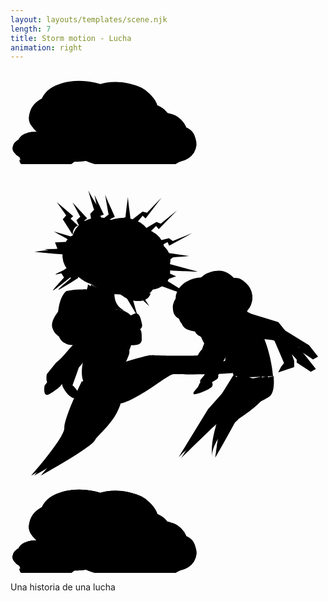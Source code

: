 ```yaml
---
layout: layouts/templates/scene.njk
length: 7
title: Storm motion - Lucha
animation: right
---
```


<svg class="vector z-one" xmlns="http://www.w3.org/2000/svg">
  <g class="cloud-one">
    <ellipse cx="117.7" cy="60" rx="69.8" ry="42.8" transform="rotate(6.5 117.7 60)"/>
    <path d="M59.3 34.2A72 72 0 0 1 118 18.6c36.6 5.7 45.4 14.7 56 22.3"/>
    <ellipse cx="173.4" cy="62.3" rx="63.6" ry="43.6" transform="rotate(6.5 173.4 62.3)"/>
    <path d="M131.4 32.8c4.8-5.8 28.3-14.3 58.2-10.9 22.5 2.6 32.2 13.3 42.2 27.2"/>
    <ellipse cx="206.1" cy="94.8" rx="53.9" ry="45.1" transform="rotate(6.5 206.1 94.8)"/>
    <path d="M218.7 140c16.4-10.8 34.5-12 38.6-33.8 4-21.9-.5-50.8-39.2-54"/>
    <ellipse cx="158.6" cy="98.9" rx="81.2" ry="54.6" transform="rotate(6.5 158.6 99)"/>
    <path d="M228.1 112.4c-1.3 11.3-23.8 37.6-45.5 40.3A106 106 0 0 1 124 146"/>
    <ellipse cx="82.9" cy="76.7" rx="53" ry="38" transform="rotate(6.5 82.9 76.7)"/>
    <path d="M54.3 116.5C52 137 81.8 145 98.1 146.2c20.2 1.5 48.8-7.2 54.7-12"/>
    <ellipse cx="105.5" cy="104.8" rx="52.1" ry="38" transform="rotate(6.5 105.5 104.8)"/>
    <path d="M78.2 39.5C66 40 44.5 46.8 35 61c-12 17.7-2.2 27.6 4.1 34 6.4 6.3 23 16.1 31 17"/>
    <ellipse cx="203.4" cy="93.7" rx="46.2" ry="28.3" transform="rotate(6.5 203.4 93.7)"/>
    <path d="M164.7 76.7a47.7 47.7 0 0 1 38.8-10.4c24.3 3.8 30.1 9.8 37.2 14.8"/>
    <ellipse cx="240.3" cy="95.3" rx="42.1" ry="28.8" transform="rotate(6.5 240.3 95.3)"/>
    <path d="M212.5 75.8c3.2-3.9 18.7-9.5 38.5-7.3 14.9 1.7 21.3 8.8 28 18"/>
    <ellipse cx="261.9" cy="116.8" rx="35.7" ry="29.9" transform="rotate(6.5 262 116.8)"/>
    <path d="M270.3 146.8c10.8-7.2 22.8-8 25.5-22.5 2.7-14.4-.3-33.6-26-35.7"/>
    <ellipse cx="230.4" cy="119.5" rx="53.8" ry="36.2" transform="rotate(6.5 230.4 119.5)"/>
    <path d="M276.5 128.5c-.9 7.4-15.8 24.9-30.1 26.6-18 2.2-27.7 0-39-4.4"/>
    <ellipse cx="180.3" cy="104.8" rx="35.1" ry="25.2" transform="rotate(6.5 180.3 104.8)"/>
    <path d="M161.4 131.2c-1.5 13.5 18.2 18.8 29 19.6a73 73 0 0 0 36.2-8"/>
    <ellipse cx="195.3" cy="123.4" rx="34.5" ry="25.2" transform="rotate(6.5 195.3 123.4)"/>
    <path d="M177.2 80.2c-8 .3-22.3 4.8-28.6 14.1-8 11.8-1.5 18.4 2.7 22.5a51.1 51.1 0 0 0 20.5 11.3"/>
    <ellipse cx="43" cy="117.6" rx="31.3" ry="19.2" transform="rotate(6.5 43 117.6)"/>
    <path d="M16.8 106A32.3 32.3 0 0 1 43 99c16.5 2.6 20.4 6.6 25.2 10"/>
    <ellipse cx="68" cy="118.7" rx="28.6" ry="19.6" transform="rotate(6.5 68 118.7)"/>
    <path d="M49.2 105.4c2.1-2.6 12.7-6.4 26-4.9 10.2 1.2 14.6 6 19 12.2"/>
    <ellipse cx="82.7" cy="133.2" rx="24.2" ry="20.3" transform="rotate(6.5 82.7 133.2)"/>
    <path d="M88.4 153.6c7.3-5 15.5-5.4 17.3-15.3 1.8-9.8-.2-22.7-17.6-24.2"/>
    <ellipse cx="61.3" cy="135.1" rx="36.5" ry="24.5" transform="rotate(6.5 61.3 135)"/>
    <path d="M92.6 141.2c-.6 5-10.7 16.9-20.4 18a47.6 47.6 0 0 1-26.4-3"/>
    <ellipse cx="27.3" cy="125.1" rx="23.8" ry="17.1" transform="rotate(6.5 27.3 125.1)"/>
    <path d="M14.5 143c-1 9.2 12.4 12.8 19.7 13.3 9 .7 21.9-3.2 24.5-5.4"/>
    <ellipse cx="37.5" cy="137.7" rx="23.4" ry="17.1" transform="rotate(6.5 37.5 137.7)"/>
    <path d="M25.3 108.4c-5.5.2-15.2 3.3-19.5 9.6-5.4 8-1 12.4 1.9 15.3a34.7 34.7 0 0 0 13.9 7.6"/>
  </g>
</svg>

<svg class="vector z-two" xmlns="http://www.w3.org/2000/svg" height="100%" width="100%" viewBox="0 0 720 720">
    <g class="motion-slow-one">
      <g>
        <path d="M566.2 531c10-8.9 9.5-34.2 8-45.7-55.8 14.2-63.8-.3-60.8-9.3l-52.8 85L390 672c28.3-27.7 85.8-83.8 89.4-86.8 4.5-3.8 74.3-43 86.8-54.1Z"/>
        <path d="m477.6 603 32.2-119.5c23.3 30.8 62.6 4.6 64.4 4.6-2.7 52.3-56.3 92.4-58.1 97a3751 3751 0 0 1-48.3 86l9.8-68.2ZM598.2 362 506 334c-17 0-8.9 28 0 43.9 7.2 12.7 64.4 21.4 92.2 24.2l61 16.4v6.6l32.2 21.4L703 440l-20.6-26.1-84.2-51.9ZM434 388c0-8.5 15.6-20.9 23.5-26 16.8 8 26.7 49.2 27.5 67.4.8 18-9 37.4-9 41 0 4.6 2.5 3.9 0 10-2.3 6.1-38 20.7-42 17.6-4.1-3 8.9-13.8 10.5-17.6 1.3-3 13-29.4 13-46.4-7.9-11.8-23.5-37.4-23.5-46Z"/>
        <path d="M573 485.3c-23.2 2.4-68.6 4.1-64.3-8 2.4-16.4-1.4-54.3-35.7-74-15.5-6.1-34.7-30.9-30.4-36.6 5.4-7.2 34.8-35.8 70.6-25.5 34 22.8 56 95 59.8 144Z"/>
        <ellipse cx="429.7" cy="299.8" rx="53" ry="39.7" transform="rotate(-15.3 429.7 299.8)"/>
        <path d="M380.5 295a50.6 50.6 0 0 1 35.9-31.2c27.5-6 36.6-.9 46.6 2.5"/>
        <ellipse cx="469.5" cy="285.1" rx="48.3" ry="40.5" transform="rotate(-15.3 469.5 285)"/>
        <path d="M430.5 272.1c1.5-6.5 15.1-20.9 37.1-27 16.6-4.5 26.9 1.9 38.4 11"/>
        <ellipse cx="503" cy="303.4" rx="40.9" ry="41.9" transform="rotate(-15.3 503 303.4)"/>
        <path d="M526.6 338.9c7.9-14.4 20.2-20.8 15.9-41-4.3-20.2-16.9-43.9-45-35"/>
        <ellipse cx="471.1" cy="321.3" rx="61.7" ry="50.8" transform="rotate(-15.3 471 321.3)"/>
        <path d="M524.1 312c2.8 10.2-4.3 39.9-18.6 48.7a66.4 66.4 0 0 1-43.3 11.8"/>
        <ellipse cx="410.9" cy="324.8" rx="40.2" ry="35.3" transform="rotate(-15.3 410.9 324.8)"/>
        <path d="M404 367.9c5 18.4 28.5 16.4 40.2 12.6 14.7-4.8 31.8-21 34.3-27"/>
        <ellipse cx="435.8" cy="342.4" rx="39.5" ry="35.3" transform="rotate(-15.3 435.8 342.4)"/>
        <path d="M395.5 294a46.2 46.2 0 0 0-23.4 31.5c-2.6 19 7.5 24.6 14 28.2 6.6 3.5 21.4 7 27.2 5.5"/>
      </g>
      <g>
        <path d="M150 534c-12 6.4-33.7-23.7-32-33 1.7-23.3 10.4-73.8 32-89 8.7-20.4 30.4-61.7 48-64 25-15 44 9.8 36 45-10 44-74 49-74 57s-19 56-18 56 23 20 8 28Z"/>
        <path d="M260 362c-2.4-24.8-30.3-30.3-44-30a49.1 49.1 0 0 1-15-27c-3-17-34-19-54-18s-24 45-14 57c8 9.6 26 72 34 102-5 19-9.2 58 14 62a46 46 0 0 0 45-20c.3-10.7 3.2-34 12-42 11-10 25-53 22-84Z"/>
        <path d="M108.2 372.1c-3-64.5 16.1-78.3 19-81.7 65.5-15.3 39.6 46.7 18.5 79.5 34.2-3.2 103-10.5 105.4-13.3 3-3.4 13.5-5.9 28.5-13.1 15-7.2 17.2 6.2 21 22.1 2.9 12.8-14 17-23 17.5l-129.3 30c-5.2.3-16.6.2-21-2.5-5.4-3.4-19-5.9-19.1-38.5Z"/>
        <path d="M164 303c4.3-5 13-17.6 13-28 3 2 26 16 35 14s-7 29 28 47c1.6-.8-18-3.7-28-5a58.2 58.2 0 0 1-48-28ZM320 436.7c-7.9 0-55.2 14.1-78 21.2-24 10.4-73 32.8-77 38.6-4.9 7.3 7 51 50.4 52.5 43.4 1.4 110.6-75.8 124.4-75 13.8.6 88.5-11.8 91.2-16.1 5.5-8.8 7.9-18.5 0-21.2-24 3-103 0-111 0Z"/>
        <path d="M123 603c-.8-17.6 26.3-78.7 40-107 33 33 63-9 64-9 29 77-48 127-56 144-6.4 13.6-85.3 59.7-124 81 25.7-29 76.8-91.4 76-109ZM458 386.1c-6.4.8-16 25-20 37-16 15.3-12.6 31-9 37 5 1 16.6 2.4 23 0 8-3 31-53 31-62s-17-13-25-12Z"/>
        <ellipse cx="66" cy="49.4" rx="66" ry="49.4" transform="scale(-1 1) rotate(4.7 -1594.2 -3783.5)"/>
        <path d="M310.3 146.3a63 63 0 0 0-55.4-21.2c-34.8 4.7-43.3 14.6-53.5 22.8"/>
        <ellipse cx="60.2" cy="50.3" rx="60.2" ry="50.3" transform="scale(-1 1) rotate(4.7 -1556.7 -3070.3)"/>
        <path d="M242 140.9c-4.6-7-26.7-18-55-15.7-21.4 1.8-30.8 13.6-40.4 29"/>
        <ellipse cx="51" cy="52.2" rx="51" ry="52.2" transform="scale(-1 1) rotate(4.7 -1956.5 -2558)"/>
        <path d="M157.8 259.9c-15.3-13.5-32.5-15.7-36-41.1-3.6-25.5 1-58.5 37.8-60"/>
        <ellipse cx="76.9" cy="63.2" rx="76.9" ry="63.2" transform="scale(-1 1) rotate(4.7 -1921.4 -3410.6)"/>
        <path d="M149.3 227.5c1 13 22.1 44.7 42.6 48.9 25.6 5.2 39.6 2.2 55.8-4.6"/>
        <ellipse cx="50.1" cy="43.9" rx="50.1" ry="43.9" transform="scale(-1 1) rotate(4.7 -1942.5 -3980.8)"/>
        <path d="M314 241.5c1.9 23.7-26.5 31.4-41.9 32-19.2.6-46.1-11-51.7-17"/>
        <ellipse cx="49.3" cy="43.9" rx="49.3" ry="43.9" transform="scale(-1 1) rotate(4.7 -2310.8 -3691)"/>
        <path d="M292.3 151.4a57.5 57.5 0 0 1 40.7 27c11.3 21 1.8 32-4.3 39-6.1 6.8-22 17.3-29.5 18"/>
        <path d="m268.2 134.6 33.5-26 10.2 2.5 33.5-34.6-36.7 47.8-6.7-6.3-24 29.2c-.5-3.6-3.2-11-9.8-12.6Zm23.5 47.3h59.7l-18.5 17 76 11.2c-39.1 3-117 8.7-115.3 6.7 1.8-2 16.2-15.3 23.2-21.7l-25-13.2Zm-104-35.8-5.5-32.6 8.9-9.2c-7.5-22.9-15.3-51.4-13.7-45.7 1.5 5.8 17.1 30 28.3 49.2l-12.3 8.4 17 31.7-22.7-1.8Zm-32.4 30.2-53.6 2.5 5.7 14.8-53 6.8c26.2 2.7 78.4 7.7 77.1 6.2-1.3-1.6-7-12.2-9.7-17.3l43.4 7.9c1.8-5.7 2.5-18-10-20.9Zm-17.6 53.9L115 247.4l7.4 12c-9.9 10.5-28.6 31-24.5 29.1 4.2-1.9 29.1-22 41.1-31.8l-4.8-12 8.7-4c.8-2.9 1-9-5.2-10.5Zm99.5 20.3 71 51-35-42.3 20.5-8.5-43-30.4c-7.2-.8-21.7-.8-22.1 6 .5-.3 20.8 12.8 30.8 19.3l-22.2 5Zm-82.6-109.8-17.3-16 6-5.8-37.5-32.1 21.5 30.3-7.8 9 22.8 35.8c-.3-6.1 1.8-18.8 12.3-21.2Z"/>
      </g>
    </g>
    <g class="motion-slow-two">
      <g>
        <path d="M580.2 530c10-8.9 9.5-34.2 8-45.7-55.8 14.2-63.8-.3-60.8-9.3l-75.8 85-67.4 110c28.3-27.8 82.6-82.8 86.2-85.8 4.5-3.8 97.3-43 109.8-54.1Z"/>
        <path d="M468.6 602c10.2-37.7 53.8-114.3 55.2-119.5 23.3 30.8 62.6 4.6 64.4 4.6-2.7 52.3-79.3 92.4-81.1 97-1.4 3.8-52.6 57.8-45.1 84.9-5.3-18.4 2.2-52.4 6.6-67ZM612.2 361 520 333c-17 0-8.9 28 0 43.9 7.2 12.6 64.4 21.4 92.2 24.2l42 45.7v6.6l32.2 21.4 11.6-6.5-20.6-26.1-65.2-81.2ZM448 387c0-8.5 15.6-20.9 23.4-26 16.9 8 26.8 49.2 27.6 67.4-12.7 21.7-38 66-38 69.6 0 4.6 2.3 3.9 0 10-2.5 6.1-38.2 20.6-42.2 17.6s8.9-13.8 10.5-17.6c1.3-3 28.6-51.3 42.1-75-7.8-11.8-23.4-37.4-23.4-46Z"/>
        <path d="M587 484.3c-23.2 2.4-68.6 4.1-64.3-8 2.4-16.4-1.4-54.3-35.7-74-15.5-6.1-34.7-30.9-30.4-36.6 5.4-7.2 34.8-35.8 70.6-25.5 34 22.8 56 95 59.8 144Z"/>
        <ellipse cx="438.4" cy="311.7" rx="53" ry="39.7" transform="rotate(-22.9 438.4 311.7)"/>
        <path d="M389 313.4c1.6-8.7 10.2-28 31.5-35.7 26.5-9.6 36.1-5.6 46.4-3.6"/>
        <ellipse cx="475.9" cy="291.9" rx="48.3" ry="40.5" transform="rotate(-22.9 475.9 291.9)"/>
        <path d="M435.5 284.2c.6-6.7 12.3-22.8 33.3-31.6 15.8-6.7 26.9-1.8 39.5 5.6"/>
        <ellipse cx="511.5" cy="305.6" rx="40.9" ry="41.9" transform="rotate(-22.9 511.5 305.6)"/>
        <path d="M539.6 337.6c6-15.2 17.3-23.2 10.3-42.7-6.9-19.4-22.5-41.2-49.2-28.7"/>
        <ellipse cx="482.2" cy="327.5" rx="61.7" ry="50.8" transform="rotate(-22.9 482.2 327.5)"/>
        <path d="M533.6 311.4c4.1 9.7 1 40-12 50.6a66.4 66.4 0 0 1-41.4 17.5"/>
        <ellipse cx="423" cy="338.9" rx="40.2" ry="35.3" transform="rotate(-22.9 423 339)"/>
        <path d="M421.8 382.6c7.4 17.6 30.5 12.5 41.6 7.2 13.9-6.7 28.8-25 30.5-31.3"/>
        <ellipse cx="450.1" cy="353.1" rx="39.5" ry="35.3" transform="rotate(-22.9 450 353)"/>
        <path d="M403.7 310.4a46.2 46.2 0 0 0-19 34.3c-.1 19.2 10.6 23.5 17.6 26.2 7 2.6 22.1 4.2 27.7 1.8"/>
      </g>
      <g>
        <path d="M157 412c4-8 19.7-22 27-28 13.6-12.4 14.7-33.8 21-36 25-15 44 9.8 36 45-10 44-74 49-74 57s-53 56-52 56-12 12-27 20c-12 6.4-11.7-10.7-10-20l50-64c8-6.7 25-22 29-30Z"/>
        <path d="M267 362c-2.4-24.8-30.3-30.3-44-30a49.1 49.1 0 0 1-15-27c-3-17-34-19-54-18s-24 45-14 57c8 9.6 26 72 34 102-5 19-9.2 58 14 62a46 46 0 0 0 45-20c.3-10.7 3.2-34 12-42 11-10 25-53 22-84Z"/>
        <path d="M111.2 364.3c11.7-63.5 33.4-72.6 37-75.3 67.2 0 28 54.5 0 81.7 34 4.5 102.8 13 105.7 10.9 3.6-2.7 14.5-2.7 30.7-6.4 16.3-3.6 15.4 10 15.4 26.4 0 13-17.5 13.3-26.2 11.8H141c-5.1-1-16.3-3.7-19.9-7.3-4.5-4.5-17.1-10-10-41.8Z"/>
        <path d="M171 303c4.3-5 13-17.6 13-28 3 2 26 16 35 14s-7 29 28 47c1.6-.8-18-3.7-28-5a58.2 58.2 0 0 1-48-28ZM327 436.7c-7.9 0-55.2 14.1-78 21.2-24 10.4-73 32.8-77 38.6-4.9 7.3 7 51 50.4 52.5 43.4 1.4 110.6-75.8 124.4-75 13.8.6 149.3 1 156.2-10 5.5-8.7-4.1-11.3-12-14-24 3-156-13.3-164-13.3Z"/>
        <path d="M130 603c-.8-17.6 26.3-78.7 40-107 33 33 63-9 64-9 29 77-48 127-56 144-6.4 13.6-85.3 59.7-124 81 25.7-29 76.8-91.4 76-109ZM493.4 394.8c-5.3 3.7-2.5 29.5-.5 42-7 21 3.3 33.4 9.3 37a52.4 52.4 0 0 0 20.4-10.7c5.6-6.4 2.7-61.4-1.5-69.3-4.2-8-21-3.6-27.7 1Z"/>
        <ellipse cx="66" cy="49.4" rx="66" ry="49.4" transform="scale(-1 1) rotate(-2.1 3811.3 9704.5)"/>
        <path d="M337.7 170.7a63 63 0 0 0-52.5-27.5c-35.1.5-44.6 9.4-55.8 16.3"/>
        <ellipse cx="60.2" cy="50.3" rx="60.2" ry="50.3" transform="scale(-1 1) rotate(-2.1 3629.6 8084)"/>
        <path d="M270.5 157.3c-3.6-7.5-24.3-21-52.7-22-21.5-.8-32.2 9.8-43.5 24"/>
        <ellipse cx="51" cy="52.2" rx="51" ry="52.2" transform="scale(-1 1) rotate(-2.1 4471.6 6862.4)"/>
        <path d="M173 265.5c-13.7-15.1-30.5-19.4-31-45-.6-25.7 8-58 44.6-55.2"/>
        <ellipse cx="76.9" cy="63.2" rx="76.9" ry="63.2" transform="scale(-1 1) rotate(-2.1 4506.7 8810.4)"/>
        <path d="M168.3 232.4c-.5 13 16.7 47 36.5 53.5 24.8 8.2 39 7 56 2"/>
        <ellipse cx="50.1" cy="43.9" rx="50.1" ry="43.9" transform="scale(-1 1) rotate(-2.1 4631.7 10107.3)"/>
        <path d="M330.1 265.7c-.8 23.8-30 28-45.3 26.8-19.1-1.7-44.5-16.3-49.3-22.9"/>
        <ellipse cx="49.3" cy="43.9" rx="49.3" ry="43.9" transform="scale(-1 1) rotate(-2.1 5432.2 9397)"/>
        <path d="M319.2 173.7a57.5 57.5 0 0 1 37.3 31.6c8.7 22.2-2 32-8.9 38.1-6.9 6.2-23.9 14.7-31.4 14.5"/>
        <path d="m297.3 154.1 36.3-21.8 9.8 3.7 37.4-30.4-42 43-6-7-27.3 26.2c0-3.6-1.8-11.3-8.2-13.7Zm17.8 49.8 59.3 7-20.4 14.8 74.1 20c-39.2-1.5-117.2-5-115.2-7 2-1.8 17.9-13.2 25.6-18.7L315 203.9Zm-99-47.9-1.7-33 10-8c-4.8-23.7-9.1-52.8-8.3-47 .8 5.8 13.5 31.7 22.3 52.2l-13.2 6.8 13.2 33.6L216 156Zm-35.8 26.2-53.6-3.8 4 15.3-53.5.5c25.7 5.8 77 17 75.9 15.3a256 256 0 0 1-7.6-18.3l42.1 13c2.6-5.5 4.7-17.5-7.3-22Zm-23.9 51.5L132 248l6 12.9c-11.1 9.2-32.2 27.4-27.8 26 4.3-1.4 31.5-18.4 44.5-26.7l-3.4-12.5 9.1-3c1.2-2.8 2.1-8.8-3.9-11Zm96.4 31.9 64.5 59-29.8-46.2 21.4-5.9-39.2-35.3c-7-1.7-21.3-3.4-22.5 3.4.5-.3 19 15 28.3 22.7l-22.7 2.3Zm-69-118.9L168.6 129l6.6-5-33.5-36.4 17.8 32.7-8.8 8 18.4 38.2c.4-6 4-18.5 14.7-19.7Z"/>
      </g>
    </g>
    <g class="motion-slow-three">
      <g>
        <path d="M593.2 530c10-8.9 9.5-34.2 8-45.7-55.8 14.2-63.8-.3-60.8-9.3l-75.8 85L394 661c28.3-27.7 85.8-73.8 89.4-76.8 4.5-3.8 97.3-43 109.8-54.1Z"/>
        <path d="M536.8 482.5c23.3 30.8 62.6 4.6 64.4 4.6-2.7 52.3-79.3 92.4-81.1 97C518.7 588 474 614 468 659l24-108 44.8-68.5ZM625.2 384 533 333c-17 0-8.9 28 0 43.9 7.2 12.6 37.3 11.3 65 14.1l27.2 63.5-7.2 9.5-6 12 36.4-12v-14.2L625.2 384ZM461 387c0-8.5 15.6-20.9 23.4-26 16.9 8 39.8 57.9 40.6 76-12.7 21.7-51 38.3-51 42 0 4.6 2.3 3.9 0 10-2.5 6.1-38.2 20.6-42.2 17.6s8.9-13.8 10.5-17.6c1.3-3 44.2-28.3 57.7-52-7.8-11.7-39-41.4-39-50Z"/>
        <path d="M600 484.3c-23.2 2.4-68.6 4.1-64.3-8 2.4-16.4-1.4-54.3-35.7-74-15.5-6.1-34.7-30.9-30.4-36.6 5.4-7.2 34.8-35.8 70.6-25.5 34 22.8 56 95 59.8 144Z"/>
        <ellipse cx="439.6" cy="317" rx="53" ry="39.7" transform="rotate(-28.8 439.6 317)"/>
        <path d="M390.5 323.8c.8-8.8 7.4-28.9 27.7-38.7 25.4-12.3 35.4-9.4 45.9-8.5"/>
        <ellipse cx="474.8" cy="293.4" rx="48.3" ry="40.5" transform="rotate(-28.8 474.8 293.4)"/>
        <path d="M433.9 289.9c-.1-6.7 9.8-23.9 29.7-34.9 15.1-8.3 26.6-4.5 40 1.6"/>
        <ellipse cx="511.7" cy="303.4" rx="40.9" ry="41.9" transform="rotate(-28.8 511.7 303.4)"/>
        <path d="M542.9 332.4c4.3-15.8 14.8-25 5.9-43.6-9-18.6-26.7-38.7-52-23.5"/>
        <ellipse cx="484.8" cy="328.2" rx="61.7" ry="50.8" transform="rotate(-28.8 484.8 328.2)"/>
        <path d="M534.2 306.9c5.1 9.2 5 39.7-6.8 51.6a66.4 66.4 0 0 1-39.3 21.6"/>
        <ellipse cx="427.1" cy="345.7" rx="40.2" ry="35.3" transform="rotate(-28.8 427 345.7)"/>
        <path d="M430.4 389.2c9.2 16.8 31.6 9.3 42 2.9 13.2-8 26.1-27.8 27.2-34.2"/>
        <ellipse cx="455.4" cy="357" rx="39.5" ry="35.3" transform="rotate(-28.8 455.4 357)"/>
        <path d="M404.9 319.3c-7.2 5.9-16.8 21-15.3 36.1 1.8 19 13 22.2 20.1 24.2 7.2 1.9 22.5 1.9 27.8-1"/>
      </g>
      <g>
        <path d="m83 480 21-26c24.7-18.3 38-50 65-56s44.7-47.8 51-50c25-15 44 9.8 36 45-10 44-71 30-71 38s-66 49-65 49-12 12-27 20c-12 6.4-11.7-10.7-10-20Z"/>
        <path d="M282 362c-2.4-24.8-30.3-30.3-44-30a49.1 49.1 0 0 1-15-27c-3-17-34-19-54-18s-24 45-14 57c8 9.6 26 72 34 102-5 19-9.2 58 14 62a46 46 0 0 0 45-20c.3-10.7 3.2-34 12-42 11-10 25-53 22-84Z"/>
        <path d="M106.8 340c36.1-53.6 59.6-53.3 64-54.3 61.7 26.8 4 61-32.6 74.9 29.4 17.7 89 53 92.6 52.1 4.4-1 14.3 3.3 30.7 6.5 16.4 3.1 10.1 15.3 3.6 30.2-5.2 12-21.3 5.3-28.7.4l-121.8-53c-4.3-2.9-13.5-9.8-15.3-14.6-2.4-6-11.8-16 7.5-42.2Z"/>
        <path d="M186 303c4.3-5 13-17.6 13-28 3 2 26 16 35 14s-7 29 28 47c1.6-.8-18-3.7-28-5a58.2 58.2 0 0 1-48-28ZM353.3 442.8c-8 0-66.5 8-89.2 15-24 10.5-73.1 32.9-77 38.7-5 7.3 6.9 51 50.3 52.5 43.4 1.4 121.8-69.7 135.6-69 13.8.7 149 2.8 156-8.1 5.5-8.8-4.1-11.3-12-14-24 2.9-155.8-15-163.7-15Z"/>
        <path d="M145 603c-.8-17.6 26.3-78.7 40-107 33 33 63-9 64-9 29 77-48 127-56 144-6.4 13.6-85.3 59.7-124 81 25.7-29 76.8-91.4 76-109ZM509.4 398.8c-5.3 3.7 6.8 24.7 8.8 37.2-7 20.9-6 38.2 0 41.8a52.4 52.4 0 0 0 20.4-10.7c5.6-6.4-9.4-60.4-13.6-68.3-4.2-8-9-4.7-15.5 0Z"/>
        <ellipse cx="66" cy="49.4" rx="66" ry="49.4" transform="scale(-1 1) rotate(-19 364.6 1205)"/>
        <path d="M355.2 207.3a63 63 0 0 0-42.2-41.6c-33.8-9.7-45.4-4-58-.6"/>
        <ellipse cx="60.2" cy="50.3" rx="60.2" ry="50.3" transform="scale(-1 1) rotate(-19 318.9 1032.7)"/>
        <path d="M294.8 175c-1.3-8.3-17.1-27.3-44-36.5-20.3-7-33.6 0-48.6 10.4"/>
        <ellipse cx="51" cy="52.2" rx="51" ry="52.2" transform="scale(-1 1) rotate(-19 390.3 887.2)"/>
        <path d="M170 250.1c-8.7-18.5-23.5-27.4-16.5-52.1 7-24.8 24.4-53.2 58.7-39.9"/>
        <ellipse cx="76.9" cy="63.2" rx="76.9" ry="63.2" transform="scale(-1 1) rotate(-19 425.4 1097.1)"/>
        <path d="M175.2 217c-4.3 12.4 2.3 49.8 19.4 61.9 21.3 15 35.3 18 52.9 18.2"/>
        <ellipse cx="50.1" cy="43.9" rx="50.1" ry="43.9" transform="scale(-1 1) rotate(-19 459.7 1235.3)"/>
        <path d="M320.3 296c-7.7 22.5-36.8 18.1-51 12.4-18-7-38-28.5-40.6-36.2"/>
        <ellipse cx="49.3" cy="43.9" rx="49.3" ry="43.9" transform="scale(-1 1) rotate(-19 534.8 1145.6)"/>
        <path d="M336.7 204.8a57.5 57.5 0 0 1 26.5 41c1.8 23.9-11.2 30.1-19.6 34-8.4 3.9-27.2 7-34.3 4.6"/>
        <path d="m321.4 179.7 41-10.3 8.4 6.4 44.6-18.2-52.8 29-3.6-8.5-33.7 17.1c1-3.5 1.5-11.4-4-15.5Zm2.6 52.8 54.6 24-23.8 8.2 65.1 40.7c-37-13-110.7-39-108.2-40.2 2.4-1.2 21-7.5 30-10.5L324 232.5ZM243 157.9l8-32L263 121c2.3-24 6.6-53.2 5.7-47.3-.9 5.8 3.8 34.2 6.2 56.4l-14.6 2.7 2.9 36-20-11Zm-41.9 14.6-50-19.2-.8 15.8L99.1 154c23 13 68.8 38.6 68.2 36.7-.5-1.9-1.5-14-2-19.7l36.6 24.6c4-4.4 9.5-15.3-.7-23Zm-37.7 42.3-27.7 6.6 2 14c-13.3 5.7-38.7 16.9-34.2 16.8 4.6 0 35.5-8.4 50.4-12.6l.4-12.9 9.6-.2c2-2.3 4.6-7.8-.5-11.7Zm82.9 58.6 44.5 75.3-15-52.9 22.2.5-27.3-45.1c-6.2-3.7-19.4-9.5-22.5-3.4.5 0 13.9 20 20.5 30l-22.4-4.4Zm-31.5-133.8-9.3-21.5 7.8-2.9L192 70.7l7.4 36.4-10.7 5 6.4 42c2.2-5.7 9.3-16.5 19.8-14.5Z"/>
      </g>
    </g>
</svg>

<svg class="foreground-bottom vector z-three" xmlns="http://www.w3.org/2000/svg">
  <g class="cloud-two">
    <ellipse cx="117.7" cy="60" rx="69.8" ry="42.8" transform="rotate(6.5 117.7 60)"/>
    <path d="M59.3 34.2A72 72 0 0 1 118 18.6c36.6 5.7 45.4 14.7 56 22.3"/>
    <ellipse cx="173.4" cy="62.3" rx="63.6" ry="43.6" transform="rotate(6.5 173.4 62.3)"/>
    <path d="M131.4 32.8c4.8-5.8 28.3-14.3 58.2-10.9 22.5 2.6 32.2 13.3 42.2 27.2"/>
    <ellipse cx="206.1" cy="94.8" rx="53.9" ry="45.1" transform="rotate(6.5 206.1 94.8)"/>
    <path d="M218.7 140c16.4-10.8 34.5-12 38.6-33.8 4-21.9-.5-50.8-39.2-54"/>
    <ellipse cx="158.6" cy="98.9" rx="81.2" ry="54.6" transform="rotate(6.5 158.6 99)"/>
    <path d="M228.1 112.4c-1.3 11.3-23.8 37.6-45.5 40.3A106 106 0 0 1 124 146"/>
    <ellipse cx="82.9" cy="76.7" rx="53" ry="38" transform="rotate(6.5 82.9 76.7)"/>
    <path d="M54.3 116.5C52 137 81.8 145 98.1 146.2c20.2 1.5 48.8-7.2 54.7-12"/>
    <ellipse cx="105.5" cy="104.8" rx="52.1" ry="38" transform="rotate(6.5 105.5 104.8)"/>
    <path d="M78.2 39.5C66 40 44.5 46.8 35 61c-12 17.7-2.2 27.6 4.1 34 6.4 6.3 23 16.1 31 17"/>
    <ellipse cx="203.4" cy="93.7" rx="46.2" ry="28.3" transform="rotate(6.5 203.4 93.7)"/>
    <path d="M164.7 76.7a47.7 47.7 0 0 1 38.8-10.4c24.3 3.8 30.1 9.8 37.2 14.8"/>
    <ellipse cx="240.3" cy="95.3" rx="42.1" ry="28.8" transform="rotate(6.5 240.3 95.3)"/>
    <path d="M212.5 75.8c3.2-3.9 18.7-9.5 38.5-7.3 14.9 1.7 21.3 8.8 28 18"/>
    <ellipse cx="261.9" cy="116.8" rx="35.7" ry="29.9" transform="rotate(6.5 262 116.8)"/>
    <path d="M270.3 146.8c10.8-7.2 22.8-8 25.5-22.5 2.7-14.4-.3-33.6-26-35.7"/>
    <ellipse cx="230.4" cy="119.5" rx="53.8" ry="36.2" transform="rotate(6.5 230.4 119.5)"/>
    <path d="M276.5 128.5c-.9 7.4-15.8 24.9-30.1 26.6-18 2.2-27.7 0-39-4.4"/>
    <ellipse cx="180.3" cy="104.8" rx="35.1" ry="25.2" transform="rotate(6.5 180.3 104.8)"/>
    <path d="M161.4 131.2c-1.5 13.5 18.2 18.8 29 19.6a73 73 0 0 0 36.2-8"/>
    <ellipse cx="195.3" cy="123.4" rx="34.5" ry="25.2" transform="rotate(6.5 195.3 123.4)"/>
    <path d="M177.2 80.2c-8 .3-22.3 4.8-28.6 14.1-8 11.8-1.5 18.4 2.7 22.5a51.1 51.1 0 0 0 20.5 11.3"/>
    <ellipse cx="43" cy="117.6" rx="31.3" ry="19.2" transform="rotate(6.5 43 117.6)"/>
    <path d="M16.8 106A32.3 32.3 0 0 1 43 99c16.5 2.6 20.4 6.6 25.2 10"/>
    <ellipse cx="68" cy="118.7" rx="28.6" ry="19.6" transform="rotate(6.5 68 118.7)"/>
    <path d="M49.2 105.4c2.1-2.6 12.7-6.4 26-4.9 10.2 1.2 14.6 6 19 12.2"/>
    <ellipse cx="82.7" cy="133.2" rx="24.2" ry="20.3" transform="rotate(6.5 82.7 133.2)"/>
    <path d="M88.4 153.6c7.3-5 15.5-5.4 17.3-15.3 1.8-9.8-.2-22.7-17.6-24.2"/>
    <ellipse cx="61.3" cy="135.1" rx="36.5" ry="24.5" transform="rotate(6.5 61.3 135)"/>
    <path d="M92.6 141.2c-.6 5-10.7 16.9-20.4 18a47.6 47.6 0 0 1-26.4-3"/>
    <ellipse cx="27.3" cy="125.1" rx="23.8" ry="17.1" transform="rotate(6.5 27.3 125.1)"/>
    <path d="M14.5 143c-1 9.2 12.4 12.8 19.7 13.3 9 .7 21.9-3.2 24.5-5.4"/>
    <ellipse cx="37.5" cy="137.7" rx="23.4" ry="17.1" transform="rotate(6.5 37.5 137.7)"/>
    <path d="M25.3 108.4c-5.5.2-15.2 3.3-19.5 9.6-5.4 8-1 12.4 1.9 15.3a34.7 34.7 0 0 0 13.9 7.6"/>
  </g>
  <g class="cloud-three">
    <ellipse cx="117.7" cy="60" rx="69.8" ry="42.8" transform="rotate(6.5 117.7 60)"/>
    <path d="M59.3 34.2A72 72 0 0 1 118 18.6c36.6 5.7 45.4 14.7 56 22.3"/>
    <ellipse cx="173.4" cy="62.3" rx="63.6" ry="43.6" transform="rotate(6.5 173.4 62.3)"/>
    <path d="M131.4 32.8c4.8-5.8 28.3-14.3 58.2-10.9 22.5 2.6 32.2 13.3 42.2 27.2"/>
    <ellipse cx="206.1" cy="94.8" rx="53.9" ry="45.1" transform="rotate(6.5 206.1 94.8)"/>
    <path d="M218.7 140c16.4-10.8 34.5-12 38.6-33.8 4-21.9-.5-50.8-39.2-54"/>
    <ellipse cx="158.6" cy="98.9" rx="81.2" ry="54.6" transform="rotate(6.5 158.6 99)"/>
    <path d="M228.1 112.4c-1.3 11.3-23.8 37.6-45.5 40.3A106 106 0 0 1 124 146"/>
    <ellipse cx="82.9" cy="76.7" rx="53" ry="38" transform="rotate(6.5 82.9 76.7)"/>
    <path d="M54.3 116.5C52 137 81.8 145 98.1 146.2c20.2 1.5 48.8-7.2 54.7-12"/>
    <ellipse cx="105.5" cy="104.8" rx="52.1" ry="38" transform="rotate(6.5 105.5 104.8)"/>
    <path d="M78.2 39.5C66 40 44.5 46.8 35 61c-12 17.7-2.2 27.6 4.1 34 6.4 6.3 23 16.1 31 17"/>
    <ellipse cx="203.4" cy="93.7" rx="46.2" ry="28.3" transform="rotate(6.5 203.4 93.7)"/>
    <path d="M164.7 76.7a47.7 47.7 0 0 1 38.8-10.4c24.3 3.8 30.1 9.8 37.2 14.8"/>
    <ellipse cx="240.3" cy="95.3" rx="42.1" ry="28.8" transform="rotate(6.5 240.3 95.3)"/>
    <path d="M212.5 75.8c3.2-3.9 18.7-9.5 38.5-7.3 14.9 1.7 21.3 8.8 28 18"/>
    <ellipse cx="261.9" cy="116.8" rx="35.7" ry="29.9" transform="rotate(6.5 262 116.8)"/>
    <path d="M270.3 146.8c10.8-7.2 22.8-8 25.5-22.5 2.7-14.4-.3-33.6-26-35.7"/>
    <ellipse cx="230.4" cy="119.5" rx="53.8" ry="36.2" transform="rotate(6.5 230.4 119.5)"/>
    <path d="M276.5 128.5c-.9 7.4-15.8 24.9-30.1 26.6-18 2.2-27.7 0-39-4.4"/>
    <ellipse cx="180.3" cy="104.8" rx="35.1" ry="25.2" transform="rotate(6.5 180.3 104.8)"/>
    <path d="M161.4 131.2c-1.5 13.5 18.2 18.8 29 19.6a73 73 0 0 0 36.2-8"/>
    <ellipse cx="195.3" cy="123.4" rx="34.5" ry="25.2" transform="rotate(6.5 195.3 123.4)"/>
    <path d="M177.2 80.2c-8 .3-22.3 4.8-28.6 14.1-8 11.8-1.5 18.4 2.7 22.5a51.1 51.1 0 0 0 20.5 11.3"/>
    <ellipse cx="43" cy="117.6" rx="31.3" ry="19.2" transform="rotate(6.5 43 117.6)"/>
    <path d="M16.8 106A32.3 32.3 0 0 1 43 99c16.5 2.6 20.4 6.6 25.2 10"/>
    <ellipse cx="68" cy="118.7" rx="28.6" ry="19.6" transform="rotate(6.5 68 118.7)"/>
    <path d="M49.2 105.4c2.1-2.6 12.7-6.4 26-4.9 10.2 1.2 14.6 6 19 12.2"/>
    <ellipse cx="82.7" cy="133.2" rx="24.2" ry="20.3" transform="rotate(6.5 82.7 133.2)"/>
    <path d="M88.4 153.6c7.3-5 15.5-5.4 17.3-15.3 1.8-9.8-.2-22.7-17.6-24.2"/>
    <ellipse cx="61.3" cy="135.1" rx="36.5" ry="24.5" transform="rotate(6.5 61.3 135)"/>
    <path d="M92.6 141.2c-.6 5-10.7 16.9-20.4 18a47.6 47.6 0 0 1-26.4-3"/>
    <ellipse cx="27.3" cy="125.1" rx="23.8" ry="17.1" transform="rotate(6.5 27.3 125.1)"/>
    <path d="M14.5 143c-1 9.2 12.4 12.8 19.7 13.3 9 .7 21.9-3.2 24.5-5.4"/>
    <ellipse cx="37.5" cy="137.7" rx="23.4" ry="17.1" transform="rotate(6.5 37.5 137.7)"/>
    <path d="M25.3 108.4c-5.5.2-15.2 3.3-19.5 9.6-5.4 8-1 12.4 1.9 15.3a34.7 34.7 0 0 0 13.9 7.6"/>
  </g>
</svg>

Una historia de una lucha